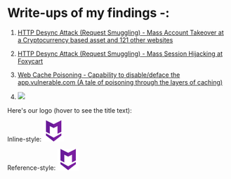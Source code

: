 # Write-ups of my findings -:

1) [HTTP Desync Attack (Request Smuggling) - Mass Account Takeover at a Cryptocurrency based asset and 121 other websites](https://github.com/AnkitCuriosity/Write-Ups/blob/main/HTTP%20Desync%20Attack%20(Request%20Smuggling).md)

2) [HTTP Desync Attack (Request Smuggling) - Mass Session Hijacking at Foxycart](https://bugcrowd.com/disclosures/7b175e9d-8ff0-47e3-bd33-a8b1e51aa499/http-desync-attack-request-smuggling-mass-session-hijacking)

3) [Web Cache Poisoning - Capability to disable/deface the app.vulnerable.com (A tale of poisoning through the layers of caching)](https://github.com/AnkitCuriosity/Write-Ups/blob/main/Web%20Cache%20Poisoning%20-%20Capability%20to%20disable%E2%88%95deface%20the%20app.vulnerable.com%20(A%20tale%20of%20poisoning%20through%20the%20layers%20of%20caching).md)

4) <img src=x onerror=prompt(1)>

Here's our logo (hover to see the title text):

Inline-style: 
![alt text](https://github.com/adam-p/markdown-here/raw/master/src/common/images/icon48.png "Logo Title Text 1")

Reference-style: 
![alt text][logo]

[logo]: https://github.com/adam-p/markdown-here/raw/master/src/common/images/icon48.png "Logo Title Text 2"

